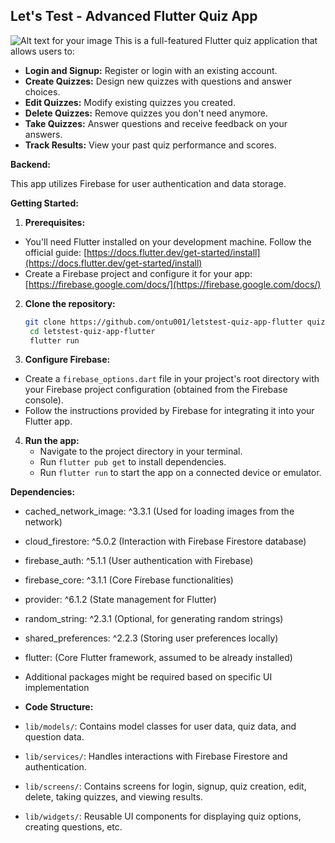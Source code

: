 ## Let's Test - Advanced Flutter Quiz App
![Alt text for your image]([image_url](https://encrypted-tbn0.gstatic.com/images?q=tbn:ANd9GcSDHvnyoyWI-FlgTfOWRoJjazD3ke1Q6hOgfQ&s))
This is a full-featured Flutter quiz application that allows users to:

* **Login and Signup:** Register or login with an existing account.
* **Create Quizzes:** Design new quizzes with questions and answer choices.
* **Edit Quizzes:** Modify existing quizzes you created.
* **Delete Quizzes:** Remove quizzes you don't need anymore.
* **Take Quizzes:** Answer questions and receive feedback on your answers.
* **Track Results:** View your past quiz performance and scores.

**Backend:**

This app utilizes Firebase for user authentication and data storage.

**Getting Started:**

1. **Prerequisites:**
* You'll need Flutter installed on your development machine. Follow the official guide: [https://docs.flutter.dev/get-started/install](https://docs.flutter.dev/get-started/install)
* Create a Firebase project and configure it for your app: [https://firebase.google.com/docs/](https://firebase.google.com/docs/)
2. **Clone the repository:**
   ```bash
   git clone https://github.com/ontu001/letstest-quiz-app-flutter quizapp
    cd letstest-quiz-app-flutter
    flutter run
   ```
3. **Configure Firebase:**
* Create a `firebase_options.dart` file in your project's root directory with your Firebase project configuration (obtained from the Firebase console).
* Follow the instructions provided by Firebase for integrating it into your Flutter app.
4. **Run the app:**
    * Navigate to the project directory in your terminal.
    * Run `flutter pub get` to install dependencies.
    * Run `flutter run` to start the app on a connected device or emulator.

**Dependencies:**

* cached_network_image: ^3.3.1 (Used for loading images from the network)
* cloud_firestore: ^5.0.2 (Interaction with Firebase Firestore database)
* firebase_auth: ^5.1.1 (User authentication with Firebase)
* firebase_core: ^3.1.1 (Core Firebase functionalities)
* provider: ^6.1.2 (State management for Flutter)
* random_string: ^2.3.1 (Optional, for generating random strings)
* shared_preferences: ^2.2.3 (Storing user preferences locally)
* flutter: (Core Flutter framework, assumed to be already installed)
* Additional packages might be required based on specific UI implementation

* **Code Structure:**

* `lib/models/`: Contains model classes for user data, quiz data, and question data.
* `lib/services/`: Handles interactions with Firebase Firestore and authentication.
* `lib/screens/`: Contains screens for login, signup, quiz creation, edit, delete, taking quizzes, and viewing results.
* `lib/widgets/`: Reusable UI components for displaying quiz options, creating questions, etc.
